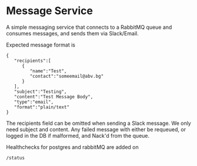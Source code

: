 # Message Service

A simple messaging service that connects to a RabbitMQ queue and consumes messages, and sends them via Slack/Email.

Expected message format is

```
{
   "recipients":[
      {
         "name":"Test",
         "contact":"someemail@abv.bg"
      }
   ],
   "subject":"Testing",
   "content":"Test Message Body",
   "type":"email",
   "format":"plain/text"
}
```
The recipients field can be omitted when sending a Slack message. We only need subject and content.
Any failed message with either be requeued, or logged in the DB if malformed, and Nack'd from the queue.

Healthchecks for postgres and rabbitMQ are added on
```
/status
```
